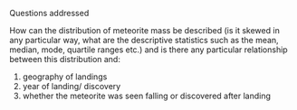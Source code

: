 Questions addressed

How can the distribution of meteorite mass be described  (is it skewed in any particular way, what are the descriptive statistics
such as the mean, median, mode, quartile ranges etc.) and is there any particular relationship between this distribution and:
   1. geography of landings
   2. year of landing/ discovery
   3. whether the meteorite was seen falling or discovered after landing